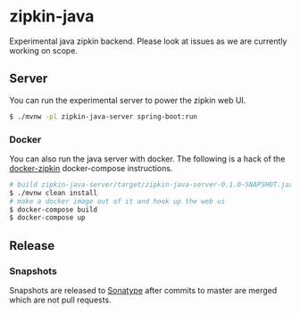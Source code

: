 # zipkin-java
Experimental java zipkin backend. Please look at issues as we are currently working on scope.

## Server
You can run the experimental server to power the zipkin web UI.

```bash
$ ./mvnw -pl zipkin-java-server spring-boot:run
```

### Docker  
You can also run the java server with docker. The following is a hack of the [docker-zipkin](https://github.com/openzipkin/docker-zipkin) docker-compose instructions.

```bash
# build zipkin-java-server/target/zipkin-java-server-0.1.0-SNAPSHOT.jar
$ ./mvnw clean install
# make a docker image out of it and hook up the web ui
$ docker-compose build
$ docker-compose up
```

## Release
### Snapshots
Snapshots are released to [Sonatype](https://oss.sonatype.org/#nexus-search;quick~zipkin-java) after commits to master are merged which are not pull requests.
